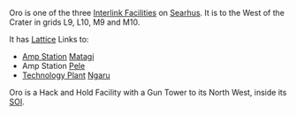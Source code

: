 Oro is one of the three [Interlink Facilities](../terminology/Interlink.md) on
[Searhus](../locations/Searhus.md). It is to the West of the Crater in grids L9,
L10, M9 and M10.

It has [Lattice](../terminology/Lattice.md) Links to:

- [Amp Station](../locations/Amp_Station.md) [Matagi](Matagi.md)
- Amp Station [Pele](../Pele.md)
- [Technology Plant](../locations/Technology_Plant.md) [Ngaru](Ngaru.md)

Oro is a Hack and Hold Facility with a Gun Tower to its North West, inside its
[SOI](../locations/Sphere_of_Influence.md).

<!--[Category:Facilities](Category:Facilities.md)-->
